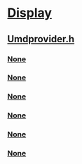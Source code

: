 # [Display](../_display/index.md)
## [Umdprovider.h](index.md)
### [None](../umdprovider/ne-umdprovider-_umdetw_allocation_semantic.md)
### [None](../umdprovider/nf-umdprovider-umdetwlogmapallocation.md)
### [None](../umdprovider/nf-umdprovider-umdetwlogunmapallocation.md)
### [None](../umdprovider/nf-umdprovider-umdetwregister.md)
### [None](../umdprovider/nf-umdprovider-umdetwunregister.md)
### [None](../umdprovider/ns-umdprovider-_umdetw_allocation_usage.md)
